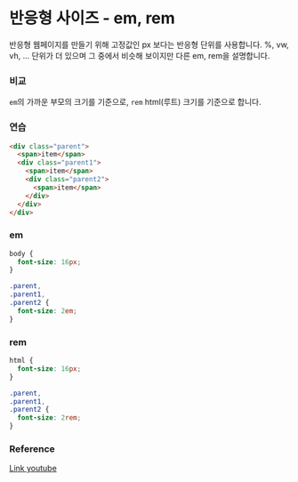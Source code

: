 # 반응형 사이즈 - em, rem

반응형 웹페이지를 만들기 위해 고정값인 px 보다는 반응형 단위를 사용합니다.
%, vw, vh, ... 단위가 더 있으며 그 중에서 비슷해 보이지만 다른 em, rem을 설명합니다.

### 비교

`em`의 가까운 부모의 크기를 기준으로, `rem` html(루트) 크기를 기준으로 합니다.

### 연습

```html
<div class="parent">
  <span>item</span>
  <div class="parent1">
    <span>item</span>
    <div class="parent2">
      <span>item</span>
    </div>
  </div>
</div>
```

### em

```css
body {
  font-size: 16px;
}

.parent,
.parent1,
.parent2 {
  font-size: 2em;
}
```

### rem

```css
html {
  font-size: 16px;
}

.parent,
.parent1,
.parent2 {
  font-size: 2rem;
}
```

### Reference

[Link youtube](https://www.youtube.com/watch?v=S5uMXoGogkk)

